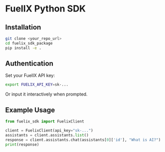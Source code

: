 # FuelIX Python SDK

## Installation

```bash
git clone <your_repo_url>
cd fuelix_sdk_package
pip install -e .
```

## Authentication

Set your FuelIX API key:

```bash
export FUELIX_API_KEY=sk-...
```
Or input it interactively when prompted.

## Example Usage

```python
from fuelix_sdk import FuelixClient

client = FuelixClient(api_key="sk-...")
assistants = client.assistants.list()
response = client.assistants.chat(assistants[0]['id'], "What is AI?")
print(response)
```
